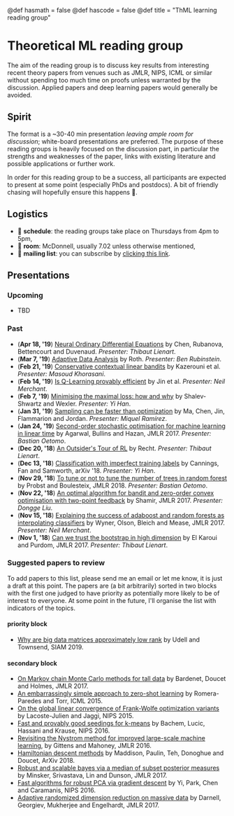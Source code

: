 @def hasmath = false
@def hascode = false
@def title = "ThML learning reading group"

# Theoretical ML reading group

The aim of the reading group is to discuss key results from interesting recent theory papers from venues such as JMLR, NIPS, ICML or similar without spending too much time on proofs unless warranted by the discussion.
Applied papers and deep learning papers would generally be avoided.

## Spirit

The format is a ~30-40 min presentation _leaving ample room for discussion_; white-board presentations are preferred.
The purpose of these reading groups is heavily focused on the discussion part, in particular the strengths and weaknesses of the paper, links with existing literature and possible applications or further work.

In order for this reading group to be a success, all participants are expected to present at some point (especially PhDs and postdocs).
A bit of friendly chasing will hopefully ensure this happens 🚂.

## Logistics

* 📆 **schedule**: the reading groups take place on Thursdays from 4pm to 5pm,
* 🎪 **room**: McDonnell, usually 7.02 unless otherwise mentioned,
* 📧 **mailing list**: you can subscribe by [clicking this link](https://lists.unimelb.edu.au/subscribe/ml-theory).

## Presentations

### Upcoming

* TBD

### Past

* (**Apr 18, '19**) [Neural Ordinary Differential Equations](https://arxiv.org/pdf/1806.07366.pdf) by Chen, Rubanova, Bettencourt and Duvenaud. _Presenter: Thibaut Lienart_.
* (**Mar 7, '19**) [Adaptive Data Analysis](https://protect-au.mimecast.com/s/t9StCE8knvs5D9qVuNz-y6?domain=simons.berkeley.edu  ) by Roth. _Presenter: Ben Rubinstein_.
* (**Feb 21, '19**) [Conservative contextual linear bandits](https://papers.nips.cc/paper/6980-conservative-contextual-linear-bandits) by Kazerouni et al. _Presenter: Masoud Khorasani_.
* (**Feb 14, '19**) [Is Q-Learning provably efficient](https://papers.nips.cc/paper/7735-is-q-learning-provably-efficient.pdf) by Jin et al. _Presenter: Neil Merchant_.
* (**Feb 7, '19**) [Minimising the maximal loss: how and why](http://proceedings.mlr.press/v48/shalev-shwartzb16-supp.pdf) by Shalev-Shwartz and Wexler. _Presenter: Yi Han_.
* (**Jan 31, '19**) [Sampling can be faster than optimization](https://arxiv.org/abs/1811.08413) by Ma, Chen, Jin, Flammarion and Jordan. _Presenter: Miquel Ramírez_.
* (**Jan 24, '19**) [Second-order stochastic optimisation for machine learning in linear time](http://jmlr.org/papers/volume18/16-491/16-491.pdf) by Agarwal, Bullins and Hazan, JMLR 2017. _Presenter: Bastian Oetomo_.
* (**Dec 20, '18**) [An Outsider's Tour of RL](http://www.argmin.net/2018/06/25/outsider-rl/) by Recht. _Presenter: Thibaut Lienart_.
* (**Dec 13, '18**) [Classification with imperfect training labels](https://arxiv.org/abs/1805.11505) by Cannings, Fan and Samworth, arXiv '18. _Presenter: Yi Han_.
* (**Nov 29, '18**) [To tune or not to tune the number of trees in random forest](http://jmlr.org/papers/volume18/17-269/17-269.pdf) by Probst and Boulesteix, JMLR 2018. _Presenter: Bastian Oetomo_.
* (**Nov 22, '18**) [An optimal algorithm for bandit and zero-order convex optimisation with two-point feedback](http://jmlr.org/papers/volume18/16-632/16-632.pdf) by Shamir, JMLR 2017. _Presenter: Dongge Liu_.
* (**Nov 15, '18**) [Explaining the success of adaboost and random forests as interpolating classifiers](http://jmlr.org/papers/volume18/15-240/15-240.pdf) by Wyner, Olson, Bleich and Mease, JMLR 2017. _Presenter: Neil Merchant_.
* (**Nov 1, '18**) [Can we trust the bootstrap in high dimension](http://jmlr.org/papers/volume19/17-006/17-006.pdf) by El Karoui and Purdom, JMLR 2017. _Presenter: Thibaut Lienart_.

### Suggested papers to review

To add papers to this list, please send me an email or let me know, it is just a draft at this point.
The papers are (a bit arbitrarily) sorted in two blocks with the first one judged to have priority as potentially more likely to be of interest to everyone.
At some point in the future, I'll organise the list with indicators of the topics.

#### priority block

* [Why are big data matrices approximately low rank](https://epubs.siam.org/doi/pdf/10.1137/18M1183480) by Udell and Townsend, SIAM 2019.

#### secondary block

* [On Markov chain Monte Carlo methods for tall data](http://jmlr.org/papers/volume18/15-205/15-205.pdf) by Bardenet, Doucet and Holmes, JMLR 2017.
* [An embarrassingly simple approach to zero-shot learning](http://proceedings.mlr.press/v37/romera-paredes15.pdf) by Romera-Paredes and Torr, ICML 2015.
* [On the global linear convergence of Frank-Wolfe optimization variants](http://papers.nips.cc/paper/5925-on-the-global-linear-convergence-of-frank-wolfe-optimization-variants.pdf) by Lacoste-Julien and Jaggi, NIPS 2015.
* [Fast and provably good seedings for k-means](https://papers.nips.cc/paper/6478-fast-and-provably-good-seedings-for-k-means.pdf) by Bachem, Lucic, Hassani and Krause, NIPS 2016.
* [Revisiting the Nystrom method for improved large-scale machine learning](http://www.jmlr.org/papers/volume17/gittens16a/gittens16a.pdf), by Gittens and Mahoney, JMLR 2016.
* [Hamiltonian descent methods](http://jmlr.org/papers/volume18/15-205/15-205.pdf) by Maddison, Paulin, Teh, Donoghue and Doucet, ArXiv 2018.
* [Robust and scalable bayes via a median of subset posterior measures](http://jmlr.org/papers/volume18/16-491/16-491.pdf) by Minsker, Srivastava, Lin and Dunson, JMLR 2017.
* [Fast algorithms for robust PCA via gradient descent](http://papers.nips.cc/paper/6445-fast-algorithms-for-robust-pca-via-gradient-descent.pdf) by Yi, Park, Chen and Caramanis, NIPS 2016.
* [Adaptive randomized dimension reduction on massive data](http://jmlr.org/papers/volume18/15-143/15-143.pdf) by Darnell, Georgiev, Mukherjee and Engelhardt, JMLR 2017.
